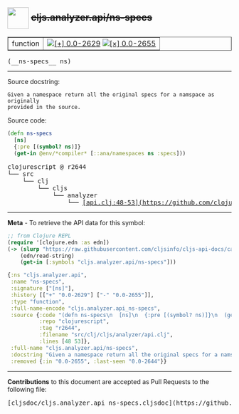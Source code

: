 ## <img width="48px" valign="middle" src="http://i.imgur.com/Hi20huC.png"> ~~cljs.analyzer.api/ns-specs~~

 <table border="1">
<tr>

<td>function</td>
<td><a href="https://github.com/cljsinfo/cljs-api-docs/tree/0.0-2629"><img valign="middle" alt="[+] 0.0-2629" src="https://img.shields.io/badge/+-0.0--2629-lightgrey.svg"></a> <a href="https://github.com/cljsinfo/cljs-api-docs/tree/0.0-2655"><img valign="middle" alt="[×] 0.0-2655" src="https://img.shields.io/badge/×-0.0--2655-red.svg"></a> </td>
</tr>
</table>

 <samp>
(__ns-specs__ ns)<br>
</samp>

---




Source docstring:

```
Given a namespace return all the original specs for a namspace as originally
provided in the source.
```

Source code:

```clj
(defn ns-specs
  [ns]
  {:pre [(symbol? ns)]}
  (get-in @env/*compiler* [::ana/namespaces ns :specs]))
```

 <pre>
clojurescript @ r2644
└── src
    └── clj
        └── cljs
            └── analyzer
                └── <ins>[api.clj:48-53](https://github.com/clojure/clojurescript/blob/r2644/src/clj/cljs/analyzer/api.clj#L48-L53)</ins>
</pre>


---

__Meta__ - To retrieve the API data for this symbol:

```clj
;; from Clojure REPL
(require '[clojure.edn :as edn])
(-> (slurp "https://raw.githubusercontent.com/cljsinfo/cljs-api-docs/catalog/cljs-api.edn")
    (edn/read-string)
    (get-in [:symbols "cljs.analyzer.api/ns-specs"]))
```

```clj
{:ns "cljs.analyzer.api",
 :name "ns-specs",
 :signature ["[ns]"],
 :history [["+" "0.0-2629"] ["-" "0.0-2655"]],
 :type "function",
 :full-name-encode "cljs.analyzer.api_ns-specs",
 :source {:code "(defn ns-specs\n  [ns]\n  {:pre [(symbol? ns)]}\n  (get-in @env/*compiler* [::ana/namespaces ns :specs]))",
          :repo "clojurescript",
          :tag "r2644",
          :filename "src/clj/cljs/analyzer/api.clj",
          :lines [48 53]},
 :full-name "cljs.analyzer.api/ns-specs",
 :docstring "Given a namespace return all the original specs for a namspace as originally\nprovided in the source.",
 :removed {:in "0.0-2655", :last-seen "0.0-2644"}}

```

---

__Contributions__ to this document are accepted as Pull Requests to the following file:

 <pre>
[cljsdoc/cljs.analyzer.api_ns-specs.cljsdoc](https://github.com/cljsinfo/cljs-api-docs/blob/master/cljsdoc/cljs.analyzer.api_ns-specs.cljsdoc)
</pre>

